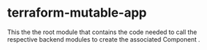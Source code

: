 # terraform-mutable-app

This the the root module that contains the code needed to call the respective backend modules to create the associated Component .
